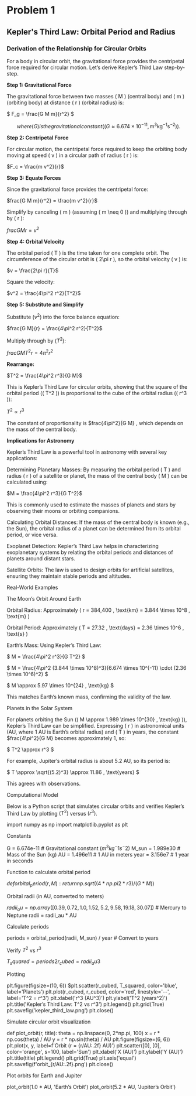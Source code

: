 # Problem 1

## Kepler's Third Law: Orbital Period and Radius

### Derivation of the Relationship for Circular Orbits

For a body in circular orbit, the gravitational force provides the centripetal force required for circular motion. Let’s derive Kepler’s Third Law step-by-step.

**Step 1: Gravitational Force**

The gravitational force between two masses ( M ) (central body) and ( m ) (orbiting body) at distance ( r ) (orbital radius) is:

$ F_g = \frac{G M m}{r^2} $

$$where ( G ) is the gravitational constant (( G \approx 6.674 \times 10^{-11} , \text{m}^3 \text{kg}^{-1} \text{s}^{-2} )).$$

**Step 2: Centripetal Force**

For circular motion, the centripetal force required to keep the orbiting body moving at speed ( v ) in a circular path of radius ( r ) is:

$F_c = \frac{m v^2}{r}$

**Step 3: Equate Forces**

Since the gravitational force provides the centripetal force:

$frac{G M m}{r^2} = \frac{m v^2}{r}$

Simplify by canceling ( m ) (assuming ( m \neq 0 )) and multiplying through by ( r ):

$frac{G M}{r} = v^2$

**Step 4: Orbital Velocity**

The orbital period ( T ) is the time taken for one complete orbit. The circumference of the circular orbit is ( 2\pi r ), so the orbital velocity ( v ) is:

$v = \frac{2\pi r}{T}$

Square the velocity:

$v^2 = \frac{4\pi^2 r^2}{T^2}$

**Step 5: Substitute and Simplify**

Substitute $( v^2 )$ into the force balance equation:

$frac{G M}{r} = \frac{4\pi^2 r^2}{T^2}$ 

Multiply through by $( T^2 )$:

$frac{G M T^2}{r} = 4\pi^2 r^2$ 

**Rearrange:**

$T^2 = \frac{4\pi^2 r^3}{G M}$

This is Kepler’s Third Law for circular orbits, showing that the square of the orbital period (( T^2 )) is proportional to the cube of the orbital radius (( r^3 )):

$T^2 \propto r^3$

The constant of proportionality is $frac{4\pi^2}{G M} , which depends on the mass of the central body.

**Implications for Astronomy**

Kepler’s Third Law is a powerful tool in astronomy with several key applications:





Determining Planetary Masses: By measuring the orbital period ( T ) and radius ( r ) of a satellite or planet, the mass of the central body ( M ) can be calculated using:

$M = \frac{4\pi^2 r^3}{G T^2}$

This is commonly used to estimate the masses of planets and stars by observing their moons or orbiting companions.





Calculating Orbital Distances: If the mass of the central body is known (e.g., the Sun), the orbital radius of a planet can be determined from its orbital period, or vice versa.



Exoplanet Detection: Kepler’s Third Law helps in characterizing exoplanetary systems by relating the orbital periods and distances of planets around distant stars.



Satellite Orbits: The law is used to design orbits for artificial satellites, ensuring they maintain stable periods and altitudes.

Real-World Examples

The Moon’s Orbit Around Earth





Orbital Radius: Approximately ( r = 384,400 , \text{km} = 3.844 \times 10^8 , \text{m} )



Orbital Period: Approximately ( T = 27.32 , \text{days} = 2.36 \times 10^6 , \text{s} )



Earth’s Mass: Using Kepler’s Third Law:

$ M = \frac{4\pi^2 r^3}{G T^2} $

$ M = \frac{4\pi^2 (3.844 \times 10^8)^3}{6.674 \times 10^{-11} \cdot (2.36 \times 10^6)^2} $

$ M \approx 5.97 \times 10^{24} , \text{kg} $

This matches Earth’s known mass, confirming the validity of the law.

Planets in the Solar System

For planets orbiting the Sun (( M \approx 1.989 \times 10^{30} , \text{kg} )), Kepler’s Third Law can be simplified. Expressing ( r ) in astronomical units (AU, where 1 AU is Earth’s orbital radius) and ( T ) in years, the constant $frac{4\pi^2}{G M}  becomes approximately 1, so:

$ T^2 \approx r^3 $

For example, Jupiter’s orbital radius is about 5.2 AU, so its period is:

$ T \approx \sqrt{(5.2)^3} \approx 11.86 , \text{years} $

This agrees with observations.

Computational Model

Below is a Python script that simulates circular orbits and verifies Kepler’s Third Law by plotting $( T^2 )$ versus $( r^3 )$.

 import numpy as np import matplotlib.pyplot as plt

Constants

G = 6.674e-11 # Gravitational constant $(m^3 kg^-1 s^-2)$ M_sun = 1.989e30 # Mass of the Sun (kg) AU = 1.496e11 # 1 AU in meters year = 3.156e7 # 1 year in seconds

Function to calculate orbital period

$def orbital_period(r, M): return np.sqrt((4 * np.pi2 * r3) / (G * M))$

Orbital radii (in AU, converted to meters)

$radii_au = np.array([0.39, 0.72, 1.0, 1.52, 5.2, 9.58, 19.18, 30.07])$ # Mercury to Neptune radii = radii_au * AU

Calculate periods

periods = orbital_period(radii, M_sun) / year # Convert to years

Verify $T^2$ vs $r^3$

$T_squared = periods2 r_cubed = radii_au3$

Plotting

plt.figure(figsize=(10, 6)) $plt.scatter(r_cubed, T_squared, color='blue', label='Planets')  plt.plot(r_cubed, r_cubed, color='red', linestyle='--', label='T^2 = r^3') plt.xlabel('r^3 (AU^3)') plt.ylabel('T^2 (years^2)') plt.title('Kepler’s Third Law: T^2 vs r^3') plt.legend() plt.grid(True) plt.savefig('kepler_third_law.png') plt.close()

Simulate circular orbit visualization

def plot_orbit(r, title): theta = np.linspace(0, 2*np.pi, 100) x = r * np.cos(theta) / AU y = r * np.sin(theta) / AU plt.figure(figsize=(6, 6)) plt.plot(x, y, label=f'Orbit (r = {r/AU:.2f} AU)') plt.scatter([0], [0], color='orange', s=100, label='Sun') plt.xlabel('X (AU)') plt.ylabel('Y (AU)') plt.title(title) plt.legend() plt.grid(True) plt.axis('equal') plt.savefig(f'orbit_{r/AU:.2f}.png') plt.close()

Plot orbits for Earth and Jupiter

plot_orbit(1.0 * AU, 'Earth’s Orbit') plot_orbit(5.2 * AU, 'Jupiter’s Orbit')
